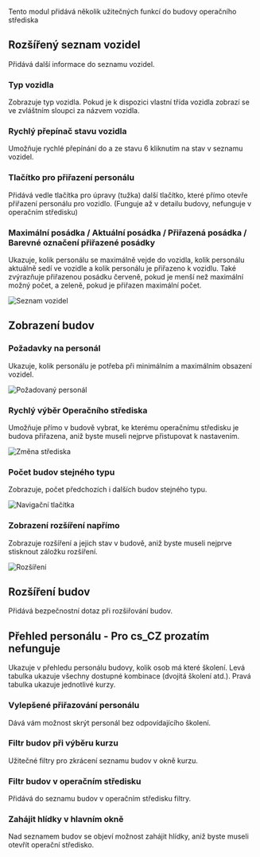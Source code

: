 Tento modul přidává několik užitečných funkcí do budovy operačního střediska

## Rozšířený seznam vozidel

Přidává další informace do seznamu vozidel.

### Typ vozidla

Zobrazuje typ vozidla. Pokud je k dispozici vlastní třída vozidla zobrazí se ve zvláštním sloupci za názvem vozidla.

### Rychlý přepínač stavu vozidla

Umožňuje rychlé přepínání do a ze stavu 6 kliknutím na stav v seznamu vozidel.

### Tlačítko pro přiřazení personálu

Přidává vedle tlačítka pro úpravy (tužka) další tlačítko, které přímo otevře přiřazení personálu pro vozidlo. (Funguje až v detailu budovy, nefunguje v operačním středisku)

### Maximální posádka / Aktuální posádka / Přiřazená posádka / Barevné označení přiřazené posádky

Ukazuje, kolik personálu se maximálně vejde do vozidla, kolik personálu aktuálně sedí ve vozidle a kolik personálu je přiřazeno k vozidlu.
Také zvýrazňuje přiřazenou posádku červeně, pokud je menší než maximální možný počet, a zeleně, pokud je přiřazen maximální počet.

![Seznam vozidel](./vehicleList.png)

## Zobrazení budov

### Požadavky na personál

Ukazuje, kolik personálu je potřeba při minimálním a maximálním obsazení vozidel.

![Požadovaný personál](./personnelNeeded.png)

### Rychlý výběr Operačního střediska

Umožňuje přímo v budově vybrat, ke kterému operačnímu středisku je budova přiřazena, aniž byste museli nejprve přistupovat k nastavením.

![Změna střediska](./dispatchCenter.png)

### Počet budov stejného typu

Zobrazuje, počet předchozích i dalších budov stejného typu.

![Navigační tlačítka](./navigation.png)

### Zobrazení rozšíření napřímo

Zobrazuje rozšíření a jejich stav v budově, aniž byste museli nejprve stisknout záložku rozšíření.

![Rozšíření](./expansions.png)

## Rozšíření budov

Přidává bezpečnostní dotaz při rozšiřování budov.

## Přehled personálu - Pro cs_CZ prozatím nefunguje

Ukazuje v přehledu personálu budovy, kolik osob má které školení.
Levá tabulka ukazuje všechny dostupné kombinace (dvojitá školení atd.). Pravá tabulka ukazuje jednotlivé kurzy.

### Vylepšené přiřazování personálu

Dává vám možnost skrýt personál bez odpovídajícího školení.

### Filtr budov při výběru kurzu

Užitečné filtry pro zkrácení seznamu budov v okně kurzu.

### Filtr budov v operačním středisku

Přidává do seznamu budov v operačním středisku filtry.

### Zahájit hlídky v hlavním okně

Nad seznamem budov se objeví možnost zahájit hlídky, aniž byste museli otevřít operační středisko.
